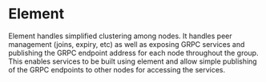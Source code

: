 # Element
Element handles simplified clustering among nodes.  It handles
peer management (joins, expiry, etc) as well as exposing GRPC services and publishing
the GRPC endpoint address for each node throughout the group.  This enables services
to be built using element and allow simple publishing of the GRPC endpoints
to other nodes for accessing the services.
